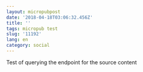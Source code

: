 ```yaml
---
layout: micropubpost
date: '2018-04-18T03:06:32.456Z'
title: ''
tags: micropub test
slug: '11192'
lang: en
category: social
---
```

Test of querying the endpoint for the source content
